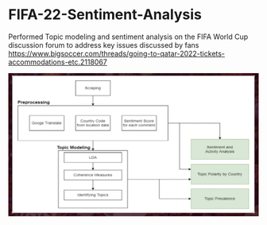 # FIFA-22-Sentiment-Analysis
Performed Topic modeling and sentiment analysis on the FIFA World Cup discussion forum to address key issues discussed by fans
https://www.bigsoccer.com/threads/going-to-qatar-2022-tickets-accommodations-etc.2118067

![img-0](TM.png)
